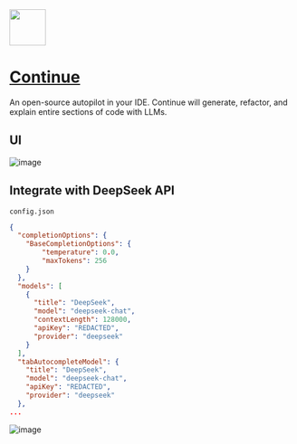 <img src="https://github.com/deepseek-ai/awesome-deepseek-integration/assets/59196087/e4d082de-6f64-44b9-beaa-0de55d70cfab" width="64" height="auto" /> 

# [Continue](https://continue.dev/)

An open-source autopilot in your IDE.
Continue will generate, refactor, and explain entire sections of code with LLMs.

## UI
![image](https://github.com/deepseek-ai/awesome-deepseek-integration/assets/59196087/094e9dc8-03d0-493d-95fb-6129a42a35bd)


## Integrate with DeepSeek API

    config.json

```json
{
  "completionOptions": {
    "BaseCompletionOptions": {
        "temperature": 0.0,
        "maxTokens": 256
    }
  },
  "models": [
    {
      "title": "DeepSeek",
      "model": "deepseek-chat",
      "contextLength": 128000,
      "apiKey": "REDACTED",
      "provider": "deepseek"
    }
  ],
  "tabAutocompleteModel": {
    "title": "DeepSeek",
    "model": "deepseek-chat",
    "apiKey": "REDACTED",
    "provider": "deepseek"
  },
...
```

![image](https://github.com/user-attachments/assets/30aca5ee-b1bc-4c01-a007-45bb229283dd)

